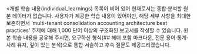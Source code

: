 <개별 학습 내용(individual_learnings) 목록이 비어 있어 현재로서는 종합·분석할 원본 데이터가 없습니다. 사용자가 제공한 학습 내용이 있어야만, 해당 세부 사항을 최대한 보존하면서 ‘multi-tenant consolidation accounting architecture best practices’ 주제에 대해 1,000 단어 이상의 구조화된 보고서를 작성할 수 있습니다. 원본 학습 내용을 공유해 주시면, 요구하신 형식(## 헤더 포함 마크다운, 전문 용어·통계·사례 유지, 깊이 있는 분석)으로 통합·서술하고 후속 질문도 제공드리겠습니다.